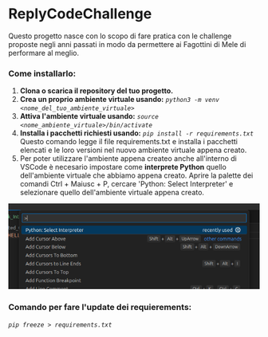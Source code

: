 # ReplyCodeChallenge

Questo progetto nasce con lo scopo di fare pratica con le challenge proposte negli anni passati in modo da permettere ai Fagottini di Mele di performare al meglio.

### Come installarlo:

1. **Clona o scarica il repository del tuo progetto.**
2. **Crea un proprio ambiente virtuale usando:** *`python3 -m venv <nome_del_tuo_ambiente_virtuale>`*
3. **Attiva l'ambiente virtuale usando:** *`source <nome_ambiente_virtuale>/bin/activate`*
4. **Installa i pacchetti richiesti usando:** *`pip install -r requirements.txt`* Questo comando legge il file requirements.txt e installa i pacchetti elencati e le loro versioni nel nuovo ambiente virtuale appena creato.
5. Per poter utilizzare l'ambiente appena createo anche all'interno di VSCode è necesario impostare come **interprete Python** quello dell'ambiente virtuale che abbiamo appena creato. Aprire la palette dei comandi Ctrl + Maiusc + P, cercare 'Python: Select Interpreter' e selezionare quello dell'ambiente virtuale appena creato.

![img](images/README/Python_Interpreter.png)

### Comando per fare l'update dei requierements:

*`pip freeze > requirements.txt`*
